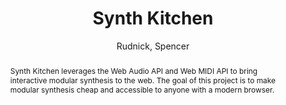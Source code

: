 ---
title: "Synth Kitchen"
abstract: "Synth Kitchen leverages the Web Audio API and Web MIDI API to bring interactive modular synthesis to the web. The goal of this project is to make modular synthesis cheap and accessible to anyone with a modern browser."
address: "Trondheim"
booktitle: "Proceedings of the International Web Audio Conference 2019"
editor: ""
month: "December"
publisher: "NTNU"
series: "WAC'19"
pages: ""
ID: "21"
author: "Rudnick, Spencer"
webAuthor: "Spencer Rudnick"
track: "Demo"
year: "2019"
tags: year2019
media: ""
pdflink: "/_data/papers/pdf/2019/2019_21.pdf"
ISSN: ""
---